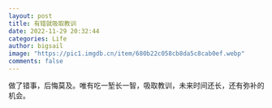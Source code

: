 ```yaml
---
layout: post
title: 有错就吸取教训
date: 2022-11-29 20:32:44
categories: Life
author: bigsail
image: "https://pic1.imgdb.cn/item/680b22c058cb8da5c8cab0ef.webp"
comments: false
---
```

做了错事，后悔莫及。唯有吃一堑长一智，吸取教训，未来时间还长，还有弥补的机会。
